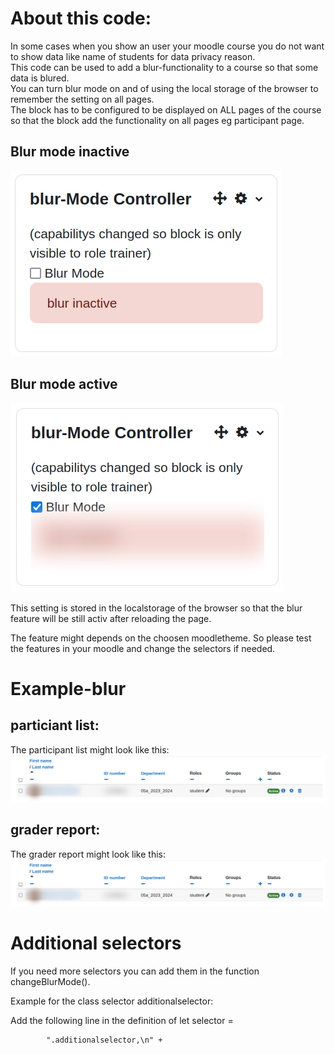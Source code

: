 
# About this code:</b>  
In some cases when you show an user your moodle course you do not want to show data like name of students for data privacy reason.  
This code can be used to add a blur-functionality to a course so that some data is blured.  
You can turn blur mode on and of using the local storage of the browser to remember the setting on all pages.  
The block has to be configured to be displayed on ALL pages of the course so that the block add the functionality on all pages eg participant page.  

## Blur mode inactive  
![blurinactive.png](documentation/blurinactive.png)

## Blur mode active  
![bluractive.png](documentation/bluractive.png)

This setting is stored in the localstorage of the browser so that the blur feature will be still activ after reloading the page.

The feature might depends on the choosen moodletheme. So please test the features in your moodle and change the selectors if needed.

# Example-blur
## particiant list:
The participant list might look like this:
![participantlist.png](documentation/participantlist.png)



## grader report:
The grader report might look like this:
![participantlist.png](documentation/participantlist.png)

# Additional selectors   
If you need more selectors you can add them in the function changeBlurMode().

Example for the class selector additionalselector:  

Add the following line in the definition of let selector =  

            ".additionalselector,\n" +

